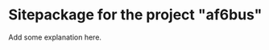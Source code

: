 Sitepackage for the project "af6bus"
==============================================================

Add some explanation here.
